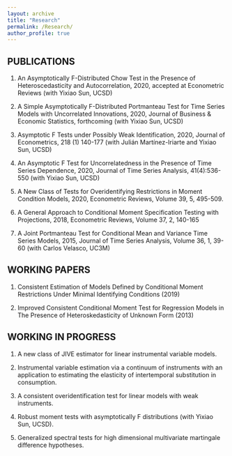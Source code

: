 ```yaml
---
layout: archive
title: "Research"
permalink: /Research/
author_profile: true
---
```

## PUBLICATIONS

1. An Asymptotically F-Distributed Chow Test in the Presence of Heteroscedasticity and Autocorrelation, 2020, accepted at Econometric Reviews (with Yixiao Sun, UCSD) 

2. A Simple Asymptotically F-Distributed Portmanteau Test for Time Series Models with Uncorrelated Innovations, 2020, Journal of Business & Economic Statistics, forthcoming  (with Yixiao Sun, UCSD) 

3. Asymptotic F Tests under Possibly Weak Identification, 2020, Journal of Econometrics, 218 (1) 140-177 (with Julián Martínez-Iriarte and Yixiao Sun, UCSD)

4. An Asymptotic F Test for Uncorrelatedness in the Presence of Time Series Dependence, 2020, Journal of Time Series Analysis,  41(4):536-550  (with Yixiao Sun, UCSD)

5. A New Class of Tests for Overidentifying Restrictions in Moment Condition Models, 2020, Econometric Reviews, Volume 39, 5, 495-509. 

6. A General Approach to Conditional Moment Specification Testing with Projections, 2018, Econometric Reviews, Volume 37, 2, 140-165 

7.	A Joint Portmanteau Test for Conditional Mean and Variance Time Series Models, 2015, Journal of Time Series Analysis, Volume 36, 1, 39-60 (with Carlos Velasco, UC3M)

## WORKING PAPERS

1.	Consistent Estimation of Models Defined by Conditional Moment Restrictions Under Minimal Identifying Conditions (2019)

2.	Improved Consistent Conditional Moment Test for Regression Models in The Presence of Heteroskedasticity of Unknown Form (2013)

## WORKING  IN PROGRESS

1.	A new class of JIVE estimator for linear instrumental variable models.

2.	Instrumental variable estimation via a continuum of instruments with an application to estimating the elasticity of intertemporal substitution in consumption.

3.	A consistent overidentification test for linear models with weak instruments.

4.	Robust moment tests with asymptotically F distributions (with Yixiao Sun, UCSD).

5.  Generalized spectral tests for high dimensional multivariate martingale difference hypotheses. 
